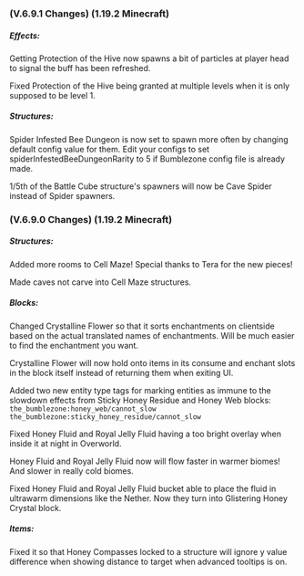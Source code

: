### **(V.6.9.1 Changes) (1.19.2 Minecraft)**

##### Effects:
Getting Protection of the Hive now spawns a bit of particles at player head to signal the buff has been refreshed.

Fixed Protection of the Hive being granted at multiple levels when it is only supposed to be level 1.

##### Structures:
Spider Infested Bee Dungeon is now set to spawn more often by changing default config value for them.
 Edit your configs to set spiderInfestedBeeDungeonRarity to 5 if Bumblezone config file is already made.

1/5th of the Battle Cube structure's spawners will now be Cave Spider instead of Spider spawners.


### **(V.6.9.0 Changes) (1.19.2 Minecraft)**

##### Structures:
Added more rooms to Cell Maze! Special thanks to Tera for the new pieces!

Made caves not carve into Cell Maze structures.

##### Blocks:
Changed Crystalline Flower so that it sorts enchantments on clientside based on the actual translated names of enchantments.
 Will be much easier to find the enchantment you want.

Crystalline Flower will now hold onto items in its consume and enchant slots in the block itself instead of returning them when exiting UI.

Added two new entity type tags for marking entities as immune to the slowdown effects from Sticky Honey Residue and Honey Web blocks:
 `the_bumblezone:honey_web/cannot_slow`
 `the_bumblezone:sticky_honey_residue/cannot_slow`

Fixed Honey Fluid and Royal Jelly Fluid having a too bright overlay when inside it at night in Overworld.

Honey Fluid and Royal Jelly Fluid now will flow faster in warmer biomes! And slower in really cold biomes.

Fixed Honey Fluid and Royal Jelly Fluid bucket able to place the fluid in ultrawarm dimensions like the Nether. Now they turn into Glistering Honey Crystal block.

##### Items:
Fixed it so that Honey Compasses locked to a structure will ignore y value difference when showing distance to target when advanced tooltips is on.
